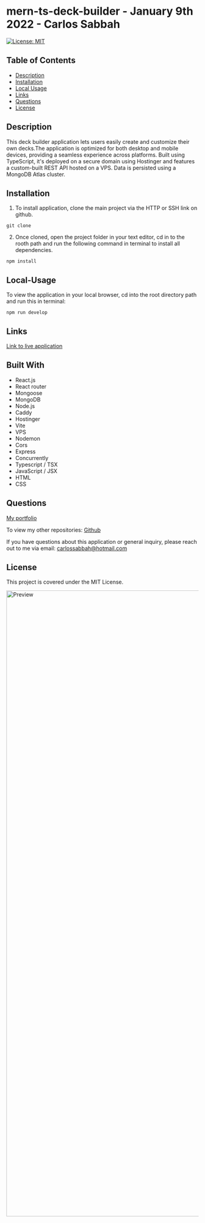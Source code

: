 # mern-ts-deck-builder - January 9th 2022 - Carlos Sabbah

[![License: MIT](https://img.shields.io/badge/License-MIT-yellow.svg)](https://opensource.org/licenses/MIT)

## Table of Contents

- [Description](#Description)
- [Installation](#Installation)
- [Local Usage](#Local-Usage)
- [Links](#Links)
- [Questions](#Questions)
- [License](#License)

##

## Description

This deck builder application lets users easily create and customize their own decks.The application is optimized for both desktop and mobile devices, providing a seamless experience across platforms. Built using TypeScript, it's deployed on a secure domain using Hostinger and features a custom-built REST API hosted on a VPS. Data is persisted using a MongoDB Atlas cluster.

## Installation

1. To install application, clone the main project via the HTTP or SSH link on github.

```
git clone
```

2. Once cloned, open the project folder in your text editor, cd in to the rooth path and run the following command in terminal to install all dependencies.

```
npm install
```

## Local-Usage

To view the application in your local browser, cd into the root directory path and run this in terminal:

```
npm run develop
```

## Links

[Link to live application](https://csflashdeckcards.com/)

## Built With

- React.js
- React router
- Mongoose
- MongoDB
- Node.js
- Caddy
- Hostinger
- Vite
- VPS
- Nodemon
- Cors
- Express
- Concurrently
- Typescript / TSX
- JavaScript / JSX
- HTML
- CSS

## Questions

[My portfolio](https://csabbah.github.io/Carlos-Sabbah-portfolio/)

To view my other repositories:
[Github](https://github.com/csabbah)

If you have questions about this application or general inquiry, please reach out to me via email: carlossabbah@hotmail.com

## License

This project is covered under the MIT License.

<img width="1637" alt="Preview" src="https://user-images.githubusercontent.com/91699101/211431879-d2331632-793a-43aa-aed0-8ee3fd89b36c.png">

